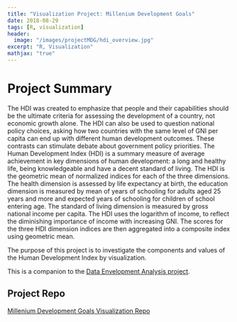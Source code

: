 ```yaml
---
title: "Visualization Project: Millenium Development Goals"
date: 2018-08-29
tags: [R, visualization]
header:
  image: "/images/projectMDG/hdi_overview.jpg"
excerpt: "R, Visualization"
mathjax: "true"
---
```


# Project Summary
The HDI was created to emphasize that people and their capabilities should be the ultimate criteria for assessing the development of a country, not economic growth alone. The HDI can also be used to question national policy choices, asking how two countries with the same level of GNI per capita can end up with different human development outcomes. These contrasts can stimulate debate about government policy priorities. The Human Development Index (HDI) is a summary measure of average achievement in key dimensions of human development: a long and healthy life, being knowledgeable and have a decent standard of living. The HDI is the geometric mean of normalized indices for each of the three dimensions. The health dimension is assessed by life expectancy at birth, the education dimension is measured by mean of years of schooling for adults aged 25 years and more and expected years of schooling for children of school entering age. The standard of living dimension is measured by gross national income per capita. The HDI uses the logarithm of income, to reflect the diminishing importance of income with increasing GNI. The scores for the three HDI dimension indices are then aggregated into a composite index using geometric mean.

The purpose of this project is to investigate the components and values of the Human Development Index by visualization.

This is a companion to the [Data Envelopment Analysis project](https://github.com/RonnieSchneider/Development_DEA_project).

## Project Repo

 [Millenium Development Goals Visualization Repo](https://github.com/RonnieSchneider/MDG_project)

